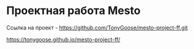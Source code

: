 # Проектная работа Mesto
Ссылка на проект - https://github.com/TonyGoose/mesto-project-ff.git

https://tonygoose.github.io/mesto-project-ff/
